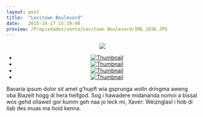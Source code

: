 ```yaml
---
layout: post
title:  "Levitown Boulevard"
date:   2015-10-17 15:39:40
preview: /Propiedades/venta/Levitown Boulevard/IMG_1036.JPG
---
```


<center>
	<div class="mainImg">
		<img src="/Edweb/Propiedades/venta/Levitown Boulevard/IMG_1036.JPG" class="custom">
	</div>
	<!--aqui comienza las fotos pequeñas -->
	<ul class="thumbnails">
	  <li>
	    <a href="/Edweb/Propiedades/venta/Levitown Boulevard/IMG_1036.JPG">
	      <img class="tumbnails" src="/Edweb/Propiedades/venta/Levitown Boulevard/IMG_1036.JPG" alt="Thumbnail">
	    </a>
	  </li>
	  <li>
	    <a href="/Edweb/Propiedades/venta/Levitown Boulevard/IMG_1037.JPG">
	      <img class="tumbnails" src="/Edweb/Propiedades/venta/Levitown Boulevard/IMG_1037.JPG" alt="Thumbnail">
	    </a>
	  </li>
	  <li>
	    <a href="/Edweb/Propiedades/venta/Levitown Boulevard/IMG_1038.JPG">
	      <img class="tumbnails" src="/Edweb/Propiedades/venta/Levitown Boulevard/IMG_1038.JPG" alt="Thumbnail">
	    </a>
	  </li>
	  <li>
	    <a href="/Edweb/Propiedades/venta/Levitown Boulevard/IMG_1040.JPG">
	      <img class="tumbnails" src="/Edweb/Propiedades/venta/Levitown Boulevard/IMG_1040.JPG" alt="Thumbnail">
	    </a>
	  </li>
	</ul>
	<script src="https://ajax.googleapis.com/ajax/libs/jquery/1.9.1/jquery.min.js"></script>
	<script type="text/javascript" src="/Edweb/js/jquery.simpleGal.js"></script>
	<script>
		$(document).ready(function () {
			$('.thumbnails').simpleGal({
				mainImage: '.custom'
			});
		});
	</script>
</center>

Bavaria ipsum dolor sit amet g’hupft wia gsprunga wolln dringma aweng oba Biazelt hogg di hera helfgod. Sog i hawadere midananda nomoi a bissal wos gehd ollaweil gor kumm geh naa jo leck mi, Xaver: Weiznglasl i hob di liab des muas ma hoid kenna.

